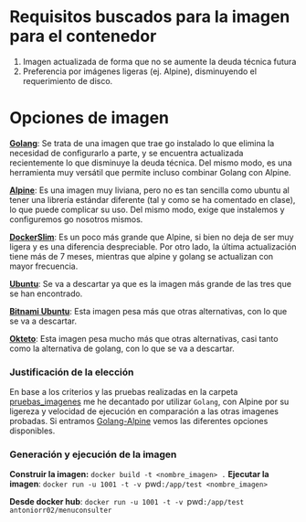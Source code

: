 # Requisitos buscados para la imagen para el contenedor
1. Imagen actualizada de forma que no se aumente la deuda técnica futura
2. Preferencia por imágenes ligeras (ej. Alpine), disminuyendo el requerimiento de disco.

# Opciones de imagen

**[Golang](https://hub.docker.com/_/golang)**: Se trata de una imagen que trae go instalado lo que elimina la necesidad de configurarlo a parte, y se encuentra actualizada recientemente lo que disminuye la deuda técnica. Del mismo modo, es una herramienta muy versátil que permite incluso combinar Golang con Alpine.

**[Alpine](https://hub.docker.com/_/alpine)**: Es una imagen muy liviana, pero no es tan sencilla como ubuntu al tener una librería estándar diferente (tal y como se ha comentado en clase), lo que puede complicar su uso. Del mismo modo, exige que instalemos y configuremos go nosotros mismos.

**[DockerSlim](https://github.com/kcq/docker-slim)**: Es un poco más grande que Alpine, si bien no deja de ser muy ligera y es una diferencia despreciable. Por otro lado, la última actualización tiene más de 7 meses, mientras que alpine y golang se actualizan con mayor frecuencia.

**[Ubuntu](https://hub.docker.com/_/ubuntu)**: Se va a descartar ya que es la imagen más grande de las tres que se han encontrado.

**[Bitnami Ubuntu](https://hub.docker.com/r/bitnami/ubuntu-base-buildpack)**: Esta imagen pesa más que otras alternativas, con lo que se va a descartar.

**[Okteto](https://github.com/okteto/okteto)**: Esta imagen pesa mucho más que otras alternativas, casi tanto como la alternativa de golang, con lo que se va a descartar.

### Justificación de la elección
En base a los criterios y las pruebas realizadas en la carpeta [pruebas_imagenes](https://github.com/antoniorr02/MenuConsulter/blob/Objetivo-5/docs/pruebas_imagenes) me he decantado por utilizar `Golang`, con Alpine por su ligereza y velocidad de ejecución en comparación a las otras imagenes probadas. Si entramos [Golang-Alpine](https://hub.docker.com/_/golang/tags?page=1&name=alpine) vemos las diferentes opciones disponibles.

### Generación y ejecución de la imagen
**Construir la imagen:** `docker build -t <nombre_imagen> .`
**Ejecutar la imagen**: `docker run -u 1001 -t -v `pwd`:/app/test <nombre_imagen>`

**Desde docker hub**: `docker run -u 1001 -t -v `pwd`:/app/test antoniorr02/menuconsulter`